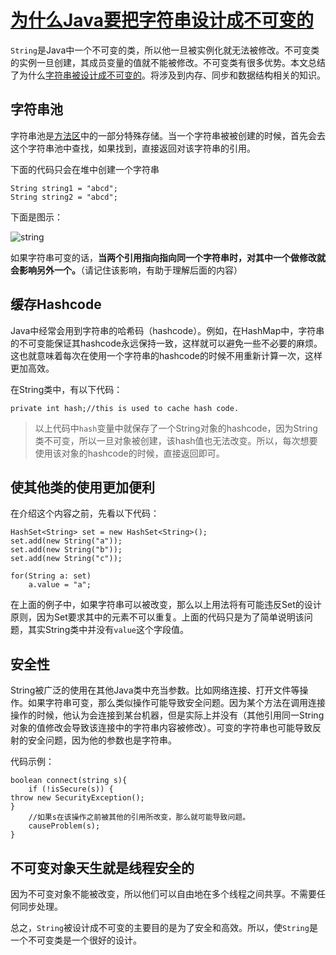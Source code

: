 # [为什么Java要把字符串设计成不可变的](https://www.hollischuang.com/archives/1246)

`String`是Java中一个不可变的类，所以他一旦被实例化就无法被修改。不可变类的实例一旦创建，其成员变量的值就不能被修改。不可变类有很多优势。本文总结了为什么[字符串被设计成不可变的](http://www.hollischuang.com/archives/1230)。将涉及到内存、同步和数据结构相关的知识。

## 字符串池

字符串池是[方法区](http://www.programcreek.com/2013/04/jvm-run-time-data-areas/)中的一部分特殊存储。当一个字符串被被创建的时候，首先会去这个字符串池中查找，如果找到，直接返回对该字符串的引用。

下面的代码只会在堆中创建一个字符串

```
String string1 = "abcd";
String string2 = "abcd";
```

下面是图示：

![string](http://www.hollischuang.com/wp-content/uploads/2016/03/QQ20160302-3.png)

如果字符串可变的话，**当两个引用指向指向同一个字符串时，对其中一个做修改就会影响另外一个。**（请记住该影响，有助于理解后面的内容）

## 缓存Hashcode

Java中经常会用到字符串的哈希码（hashcode）。例如，在HashMap中，字符串的不可变能保证其hashcode永远保持一致，这样就可以避免一些不必要的麻烦。这也就意味着每次在使用一个字符串的hashcode的时候不用重新计算一次，这样更加高效。

在String类中，有以下代码：

```
private int hash;//this is used to cache hash code.
```

> 以上代码中`hash`变量中就保存了一个String对象的hashcode，因为String类不可变，所以一旦对象被创建，该hash值也无法改变。所以，每次想要使用该对象的hashcode的时候，直接返回即可。

## 使其他类的使用更加便利

在介绍这个内容之前，先看以下代码：

```
HashSet<String> set = new HashSet<String>();
set.add(new String("a"));
set.add(new String("b"));
set.add(new String("c"));

for(String a: set)
    a.value = "a";
```

在上面的例子中，如果字符串可以被改变，那么以上用法将有可能违反Set的设计原则，因为Set要求其中的元素不可以重复。上面的代码只是为了简单说明该问题，其实String类中并没有`value`这个字段值。

## 安全性

String被广泛的使用在其他Java类中充当参数。比如网络连接、打开文件等操作。如果字符串可变，那么类似操作可能导致安全问题。因为某个方法在调用连接操作的时候，他认为会连接到某台机器，但是实际上并没有（其他引用同一String对象的值修改会导致该连接中的字符串内容被修改）。可变的字符串也可能导致反射的安全问题，因为他的参数也是字符串。

代码示例：

```
boolean connect(string s){
    if (!isSecure(s)) { 
throw new SecurityException(); 
}
    //如果s在该操作之前被其他的引用所改变，那么就可能导致问题。   
    causeProblem(s);
}
```

## 不可变对象天生就是线程安全的

因为不可变对象不能被改变，所以他们可以自由地在多个线程之间共享。不需要任何同步处理。

总之，`String`被设计成不可变的主要目的是为了安全和高效。所以，使`String`是一个不可变类是一个很好的设计。